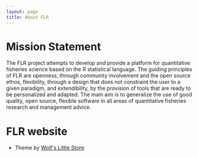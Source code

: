 ```yaml
---
layout: page
title: About FLR
---
```


# Mission Statement

The FLR project attempts to develop and provide a platform for quantitative fisheries science based on the R statistical language. The guiding principles of FLR are openness, through community involvement and the open source ethos, flexibility, through a design that does not constraint the user to a given paradigm, and extendibility, by the provision of tools that are ready to be personalized and adapted. The main aim is to generalize the use of good quality, open source, flexible software in all areas of quantitative fisheries research and management advice.


# FLR website

- Theme by <a href="http://www.wolfslittlestore.be">Wolf's Little Store</a>
